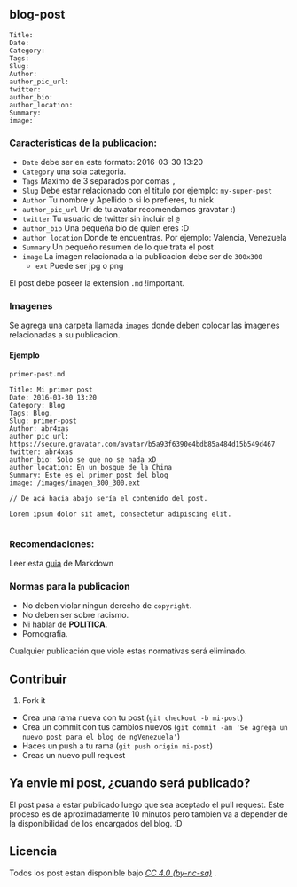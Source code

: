 ## blog-post

```
Title:
Date:
Category:
Tags:
Slug:
Author:
author_pic_url:
twitter:
author_bio:
author_location:
Summary:
image:
```

### Caracteristicas de la publicacion:

* `Date` debe ser en este formato: 2016-03-30 13:20
* `Category` una sola categoria.
* `Tags` Maximo de 3 separados por comas `,`
* `Slug` Debe estar relacionado con el titulo por ejemplo: `my-super-post`
* `Author` Tu nombre y Apellido o si lo prefieres, tu nick
* `author_pic_url` Url de tu avatar recomendamos gravatar :)
* `twitter` Tu usuario de twitter sin incluir el `@`
* `author_bio` Una pequeña bio de quien eres :D
* `author_location` Donde te encuentras. Por ejemplo: Valencia, Venezuela
* `Summary` Un pequeño resumen de lo que trata el post
* `image` La imagen relacionada a la publicacion debe ser de `300x300`
    * `ext` Puede ser jpg o png

El post debe poseer la extension `.md` !important.

### Imagenes

Se agrega una carpeta llamada `images` donde deben colocar las imagenes relacionadas a su publicacion.

#### Ejemplo

`primer-post.md`

```
Title: Mi primer post
Date: 2016-03-30 13:20
Category: Blog
Tags: Blog,
Slug: primer-post
Author: abr4xas
author_pic_url: https://secure.gravatar.com/avatar/b5a93f6390e4bdb85a484d15b549d467
twitter: abr4xas
author_bio: Solo se que no se nada xD
author_location: En un bosque de la China
Summary: Este es el primer post del blog
image: /images/imagen_300_300.ext

// De acá hacia abajo sería el contenido del post.

Lorem ipsum dolor sit amet, consectetur adipiscing elit.


```


### Recomendaciones:

Leer esta [guia](https://github.com/circa75/dropplets/wiki/Markdown-Syntax-Guide) de Markdown

### Normas para la publicacion

* No deben violar ningun derecho de `copyright`.
* No deben ser sobre racismo.
* Ni hablar de **POLITICA**.
* Pornografia.

Cualquier publicación que viole estas normativas será eliminado.

## Contribuir

1. Fork it
* Crea una rama nueva con tu post (`git checkout -b mi-post`)
* Crea un commit con tus cambios nuevos (`git commit -am 'Se agrega un nuevo post para el blog de ngVenezuela'`)
* Haces un push a tu rama (`git push origin mi-post`)
* Creas un nuevo pull request

## Ya envie mi post, ¿cuando será publicado?

El post pasa a estar publicado luego que sea aceptado el pull request. Este proceso es de aproximadamente 10 minutos pero tambien va a depender de la disponibilidad de los encargados del blog. :D

## Licencia

Todos los post estan disponible bajo *[CC 4.0 (by-nc-sa)](http://creativecommons.org/licenses/by-nc-sa/4.0)* .
